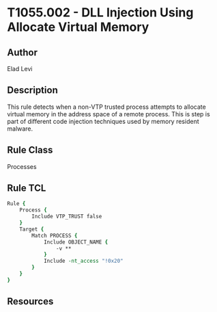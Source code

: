 # T1055.002 - DLL Injection Using Allocate Virtual Memory

## Author
Elad Levi

## Description
This rule detects when a non-VTP trusted process attempts to allocate virtual memory in the address space of a remote process. This is step is part of different code injection techniques used by memory resident malware.

## Rule Class
Processes

## Rule TCL
```tcl
Rule {
    Process {
        Include VTP_TRUST false
    }
    Target {
        Match PROCESS {
            Include OBJECT_NAME {
                -v **
            }
            Include -nt_access "!0x20"
        }
    }
}
```

## Resources
